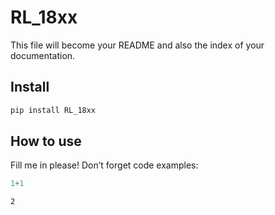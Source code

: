 # RL_18xx


<!-- WARNING: THIS FILE WAS AUTOGENERATED! DO NOT EDIT! -->

This file will become your README and also the index of your
documentation.

## Install

``` sh
pip install RL_18xx
```

## How to use

Fill me in please! Don’t forget code examples:

``` python
1+1
```

    2
